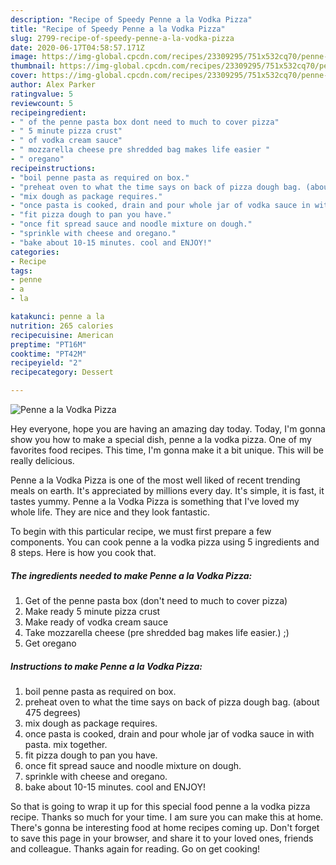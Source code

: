 ```yaml
---
description: "Recipe of Speedy Penne a la Vodka Pizza"
title: "Recipe of Speedy Penne a la Vodka Pizza"
slug: 2799-recipe-of-speedy-penne-a-la-vodka-pizza
date: 2020-06-17T04:58:57.171Z
image: https://img-global.cpcdn.com/recipes/23309295/751x532cq70/penne-a-la-vodka-pizza-recipe-main-photo.jpg
thumbnail: https://img-global.cpcdn.com/recipes/23309295/751x532cq70/penne-a-la-vodka-pizza-recipe-main-photo.jpg
cover: https://img-global.cpcdn.com/recipes/23309295/751x532cq70/penne-a-la-vodka-pizza-recipe-main-photo.jpg
author: Alex Parker
ratingvalue: 5
reviewcount: 5
recipeingredient:
- " of the penne pasta box dont need to much to cover pizza"
- " 5 minute pizza crust"
- " of vodka cream sauce"
- " mozzarella cheese pre shredded bag makes life easier "
- " oregano"
recipeinstructions:
- "boil penne pasta as required on box."
- "preheat oven to what the time says on back of pizza dough bag. (about 475 degrees)"
- "mix dough as package requires."
- "once pasta is cooked, drain and pour whole jar of vodka sauce in with pasta. mix together."
- "fit pizza dough to pan you have."
- "once fit spread sauce and noodle mixture on dough."
- "sprinkle with cheese and oregano."
- "bake about 10-15 minutes. cool and ENJOY!"
categories:
- Recipe
tags:
- penne
- a
- la

katakunci: penne a la 
nutrition: 265 calories
recipecuisine: American
preptime: "PT16M"
cooktime: "PT42M"
recipeyield: "2"
recipecategory: Dessert

---
```



![Penne a la Vodka Pizza](https://img-global.cpcdn.com/recipes/23309295/751x532cq70/penne-a-la-vodka-pizza-recipe-main-photo.jpg)

Hey everyone, hope you are having an amazing day today. Today, I'm gonna show you how to make a special dish, penne a la vodka pizza. One of my favorites food recipes. This time, I'm gonna make it a bit unique. This will be really delicious.

Penne a la Vodka Pizza is one of the most well liked of recent trending meals on earth. It's appreciated by millions every day. It's simple, it is fast, it tastes yummy. Penne a la Vodka Pizza is something that I've loved my whole life. They are nice and they look fantastic.




To begin with this particular recipe, we must first prepare a few components. You can cook penne a la vodka pizza using 5 ingredients and 8 steps. Here is how you cook that.

<!--inarticleads1-->

##### The ingredients needed to make Penne a la Vodka Pizza:

1. Get  of the penne pasta box (don&#39;t need to much to cover pizza)
1. Make ready  5 minute pizza crust
1. Make ready  of vodka cream sauce
1. Take  mozzarella cheese (pre shredded bag makes life easier.) ;)
1. Get  oregano




<!--inarticleads2-->

##### Instructions to make Penne a la Vodka Pizza:

1. boil penne pasta as required on box.
1. preheat oven to what the time says on back of pizza dough bag. (about 475 degrees)
1. mix dough as package requires.
1. once pasta is cooked, drain and pour whole jar of vodka sauce in with pasta. mix together.
1. fit pizza dough to pan you have.
1. once fit spread sauce and noodle mixture on dough.
1. sprinkle with cheese and oregano.
1. bake about 10-15 minutes. cool and ENJOY!




So that is going to wrap it up for this special food penne a la vodka pizza recipe. Thanks so much for your time. I am sure you can make this at home. There's gonna be interesting food at home recipes coming up. Don't forget to save this page in your browser, and share it to your loved ones, friends and colleague. Thanks again for reading. Go on get cooking!
